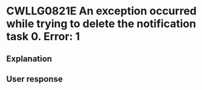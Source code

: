 # CWLLG0821E An exception occurred while trying to delete the notification task 0. Error: 1

## Explanation

## User response